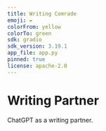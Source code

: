 ```yaml
---
title: Writing Comrade
emoji: ✒️
colorFrom: yellow
colorTo: green
sdk: gradio
sdk_version: 3.19.1
app_file: app.py
pinned: true
license: apache-2.0
---
```


# Writing Partner

ChatGPT as a writing partner.
